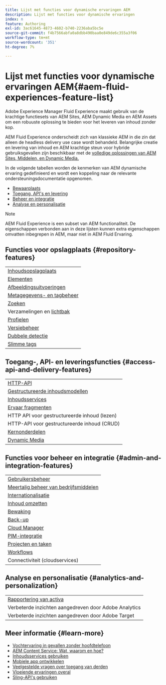 ```yaml
---
title: Lijst met functies voor dynamische ervaringen AEM
description: Lijst met functies voor dynamische ervaringen
index: n
feature: Authoring
exl-id: 3ac61645-4873-4602-b740-2236aba5bc5e
source-git-commit: f4b7566abfa0a8dbb490baa0e849de6c355a3f06
workflow-type: tm+mt
source-wordcount: '351'
ht-degree: 7%

---
```


# Lijst met functies voor dynamische ervaringen AEM{#aem-fluid-experiences-feature-list}

Adobe Experience Manager Fluid Experience maakt gebruik van de krachtige functiesets van AEM Sites, AEM Dynamic Media en AEM Assets om een robuuste oplossing te bieden voor het leveren van inhoud zonder kop.

AEM Fluid Experience onderscheidt zich van klassieke AEM in die zin dat alleen de headless delivery use case wordt behandeld. Belangrijke creatie en levering van inhoud en AEM krachtige steun voor hybride gebruiksgevallen zijn beschikbaar met de [volledige oplossingen van AEM Sites, Middelen, en Dynamic Media.](https://docs.adobe.com/content/help/en/experience-manager-65/user-guide/home.html)

In de volgende tabellen worden de kenmerken van AEM dynamische ervaring gedefinieerd en wordt een koppeling naar de relevante ondersteuningsdocumentatie opgenomen.

* [Bewaarplaats](#repository-features)
* [Toegang, API&#39;s en levering](#access-api-and-delivery-features)
* [Beheer en integratie](#admin-and-integration-features)
* [Analyse en personalisatie](#analytics-and-personalization)

>[!NOTE]
>
>AEM Fluid Experience is een subset van AEM functionaliteit. De eigenschappen verbonden aan in deze lijsten kunnen extra eigenschappen omvatten inbegrepen in AEM, maar niet in AEM Fluid Ervaring.

## Functies voor opslagplaats {#repository-features}

|  |
|---|
| [Inhoudsopslagplaats](/help/assets/manage-assets.md) |
| [Elementen](/help/assets/assets-formats.md) |
| [Afbeeldingsuitvoeringen](/help/assets/image-presets.md) |
| [Metagegevens- en tagbeheer](/help/assets/metadata.md) |
| [Zoeken](/help/assets/manage-assets.md) |
| [](/help/assets/manage-assets.md) Verzamelingen en  [lichtbak](/help/assets/light-box.md) |
| [Profielen](/help/assets/processing-profiles.md) |
| [Versiebeheer](/help/assets/manage-assets.md) |
| [Dubbele detectie](/help/assets/duplicate-detection.md) |
| [Slimme tags](/help/assets/enhanced-smart-tags.md) |

## Toegang-, API- en leveringsfuncties {#access-api-and-delivery-features}

|  |
|---|
| [HTTP-API](/help/assets/mac-api-assets.md) |
| [Gestructureerde inhoudsmodellen](/help/assets/content-fragments/content-fragments.md) |
| [Inhoudsservices](https://helpx.adobe.com/experience-manager/kt/sites/using/content-services-tutorial-use.html) |
| [Ervaar fragmenten](/help/sites-authoring/experience-fragments.md) |
| HTTP API voor gestructureerde inhoud (lezen) |
| HTTP-API voor gestructureerde inhoud (CRUD) |
| [Kernonderdelen](https://docs.adobe.com/content/help/en/experience-manager-core-components/using/introduction.html) |
| [ Dynamic Media ](/help/assets/dynamic-media.md) |

## Functies voor beheer en integratie {#admin-and-integration-features}

|  |
|---|
| [Gebruikersbeheer](/help/sites-administering/user-group-ac-admin.md) |
| [Meertalig beheer van bedrijfsmiddelen](/help/assets/multilingual-assets.md) |
| [Internationalisatie](/help/sites-developing/i18n.md) |
| [Inhoud omzetten](/help/sites-administering/translation.md) |
| [Bewaking](/help/sites-deploying/monitoring-and-maintaining.md) |
| [Back-up](/help/sites-administering/backup-and-restore.md) |
| [Cloud Manager](https://docs.adobe.com/content/help/en/experience-manager-cloud-manager/using/introduction-to-cloud-manager.html) |
| [PIM-integratie](/help/sites-authoring/managing-product-information.md) |
| [Projecten en taken](/help/sites-authoring/projects.md) |
| [Workflows](/help/sites-administering/workflows-starting.md) |
| Connectiviteit (cloudservices) |

## Analyse en personalisatie {#analytics-and-personalization}

|  |
|---|
| [Rapportering van activa](/help/assets/asset-reports.md) |
| Verbeterde inzichten aangedreven door Adobe Analytics |
| Verbeterde inzichten aangedreven door Adobe Target |

## Meer informatie {#learn-more}

* [Vochtervaring in gevallen zonder hoofdtelefoon](https://helpx.adobe.com/experience-manager/kt/eseminars/gems/aem-headless-usecases.html)
* [AEM Content Service: Wat, waarom en hoe?](https://helpx.adobe.com/experience-manager/kt/eseminars/ask-the-expert/aem-content-services.html)
* [Inhoudsservices gebruiken](https://helpx.adobe.com/experience-manager/kt/sites/using/structured-fragments-content-services-feature-video-use.html)
* [Mobiele app ontwikkelen](https://docs.adobe.com/content/help/en/experience-manager-64/mobile/developing/developing-content-services.html)
* [Veelgestelde vragen over toegang van derden](https://helpx.adobe.com/experience-manager/kt/sites/using/content-services-tutorial-use/part7.html)
* [Vloeiende ervaringen overal](https://helpx.adobe.com/experience-manager/using/using-sling-apis.html)
* [Sling-API&#39;s gebruiken](https://helpx.adobe.com/experience-manager/using/using-sling-apis.html)
